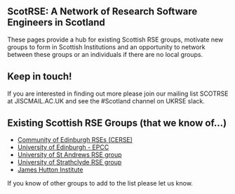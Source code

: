 ## ScotRSE:  A Network of Research Software Engineers in Scotland

These pages provide a hub for existing Scottish RSE groups, motivate new groups to form in Scottish Institutions and an opportunity to network between these groups or an individuals if there are no local groups. 

## Keep in touch!

If you are interested in finding out more please join our mailing list SCOTRSE at JISCMAIL.AC.UK and see the #Scotland channel on UKRSE slack.

## Existing Scottish RSE Groups (that we know of...)

* [Community of Edinburgh RSEs (CERSE)](https://cerse.github.io)
* [University of Edinburgh - EPCC](https://www.epcc.ed.ac.uk)
* [University of St Andrews RSE group](https://rse.cs.st-andrews.ac.uk/)
* [University of Strathclyde RSE group](https://www.strath.ac.uk/science/computerinformationsciences/hackyhour/)
* [James Hutton Institute](https://www.hutton.ac.uk/)

If you know of other groups to add to the list please let us know.
